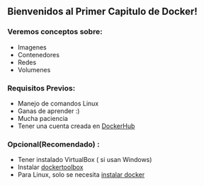 Bienvenidos al Primer Capitulo de Docker!
-------

### Veremos conceptos sobre:
- Imagenes 
- Contenedores
- Redes
- Volumenes

### Requisitos Previos:
- Manejo de comandos Linux
- Ganas de aprender :) 
- Mucha paciencia
- Tener una cuenta creada en [DockerHub](https://hub.docker.com)

### Opcional(Recomendado) : 
- Tener instalado VirtualBox ( si usan Windows)
- Instalar [dockertoolbox](https://github.com/docker/toolbox/releases)
- Para Linux, solo se necesita [instalar docker](https://github.com/docker/docker-install)
